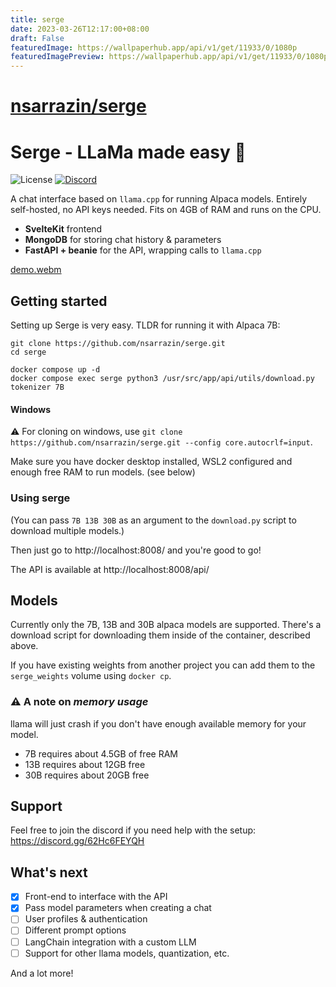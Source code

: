 ```yaml
---
title: serge
date: 2023-03-26T12:17:00+08:00
draft: False
featuredImage: https://wallpaperhub.app/api/v1/get/11933/0/1080p
featuredImagePreview: https://wallpaperhub.app/api/v1/get/11933/0/1080p
---
```


# [nsarrazin/serge](https://github.com/nsarrazin/serge)

# Serge - LLaMa made easy 🦙

![License](https://img.shields.io/github/license/nsarrazin/serge)
[![Discord](https://img.shields.io/discord/1088427963801948201?label=Discord)](https://discord.gg/62Hc6FEYQH)

A chat interface based on `llama.cpp` for running Alpaca models. Entirely self-hosted, no API keys needed. Fits on 4GB of RAM and runs on the CPU.

- **SvelteKit** frontend
- **MongoDB** for storing chat history & parameters
- **FastAPI + beanie** for the API, wrapping calls to `llama.cpp`

[demo.webm](https://user-images.githubusercontent.com/25119303/226897188-914a6662-8c26-472c-96bd-f51fc020abf6.webm)

## Getting started

Setting up Serge is very easy. TLDR for running it with Alpaca 7B:
```
git clone https://github.com/nsarrazin/serge.git
cd serge

docker compose up -d
docker compose exec serge python3 /usr/src/app/api/utils/download.py tokenizer 7B
```

#### Windows

:warning: For cloning on windows, use `git clone https://github.com/nsarrazin/serge.git --config core.autocrlf=input`.  

Make sure you have docker desktop installed, WSL2 configured and enough free RAM to run models. (see below)


### Using serge

(You can pass `7B 13B 30B` as an argument to the `download.py` script to download multiple models.)

Then just go to http://localhost:8008/ and you're good to go!

The API is available at http://localhost:8008/api/

## Models

Currently only the 7B, 13B and 30B alpaca models are supported. There's a download script for downloading them inside of the container, described above.

If you have existing weights from another project you can add them to the `serge_weights` volume using `docker cp`.

### :warning: A note on _memory usage_

llama will just crash if you don't have enough available memory for your model.

- 7B requires about 4.5GB of free RAM
- 13B requires about 12GB free
- 30B requires about 20GB free

## Support

Feel free to join the discord if you need help with the setup: https://discord.gg/62Hc6FEYQH

## What's next

- [x] Front-end to interface with the API
- [x] Pass model parameters when creating a chat
- [ ] User profiles & authentication
- [ ] Different prompt options
- [ ] LangChain integration with a custom LLM
- [ ] Support for other llama models, quantization, etc.

And a lot more!
